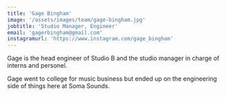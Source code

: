 ```yaml
---
title: 'Gage Bingham'
image: '/assets/images/team/gage-bingham.jpg'
jobtitle: 'Studio Manager, Engineer'
email: 'gagerbingham@gmail.com'
instagramurl: 'https://www.instagram.com/gage_bingham'
---
```


Gage is the head engineer of Studio B and the studio manager in charge of interns and personel. 

Gage went to college for music business but ended up on the engineering side of things here at Soma Sounds.